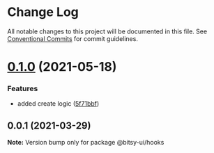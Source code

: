 # Change Log

All notable changes to this project will be documented in this file.
See [Conventional Commits](https://conventionalcommits.org) for commit guidelines.

# [0.1.0](https://github.com/bitsy-ui/bitsy-framework/compare/@bitsy-ui/hooks@0.0.1...@bitsy-ui/hooks@0.1.0) (2021-05-18)


### Features

* added create logic ([5f71bbf](https://github.com/bitsy-ui/bitsy-framework/commit/5f71bbf13a76943ee7bdc09c22862a2a9c41e1da))





## 0.0.1 (2021-03-29)

**Note:** Version bump only for package @bitsy-ui/hooks
